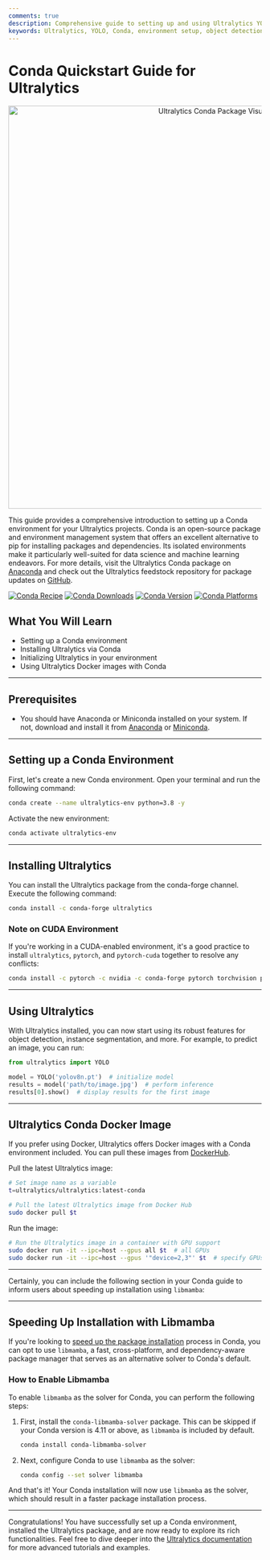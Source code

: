 ```yaml
---
comments: true
description: Comprehensive guide to setting up and using Ultralytics YOLO models in a Conda environment. Learn how to install the package, manage dependencies, and get started with object detection projects.
keywords: Ultralytics, YOLO, Conda, environment setup, object detection, package installation, deep learning, machine learning, guide
---
```


# Conda Quickstart Guide for Ultralytics

<p align="center">
  <img width="800" src="https://user-images.githubusercontent.com/26833433/266324397-32119e21-8c86-43e5-a00e-79827d303d10.png" alt="Ultralytics Conda Package Visual">
</p>

This guide provides a comprehensive introduction to setting up a Conda environment for your Ultralytics projects. Conda is an open-source package and environment management system that offers an excellent alternative to pip for installing packages and dependencies. Its isolated environments make it particularly well-suited for data science and machine learning endeavors. For more details, visit the Ultralytics Conda package on [Anaconda](https://anaconda.org/conda-forge/ultralytics) and check out the Ultralytics feedstock repository for package updates on [GitHub](https://github.com/conda-forge/ultralytics-feedstock/).

[![Conda Recipe](https://img.shields.io/badge/recipe-ultralytics-green.svg)](https://anaconda.org/conda-forge/ultralytics) [![Conda Downloads](https://img.shields.io/conda/dn/conda-forge/ultralytics.svg)](https://anaconda.org/conda-forge/ultralytics) [![Conda Version](https://img.shields.io/conda/vn/conda-forge/ultralytics.svg)](https://anaconda.org/conda-forge/ultralytics) [![Conda Platforms](https://img.shields.io/conda/pn/conda-forge/ultralytics.svg)](https://anaconda.org/conda-forge/ultralytics)

## What You Will Learn

- Setting up a Conda environment
- Installing Ultralytics via Conda
- Initializing Ultralytics in your environment
- Using Ultralytics Docker images with Conda

---

## Prerequisites

- You should have Anaconda or Miniconda installed on your system. If not, download and install it from [Anaconda](https://www.anaconda.com/) or [Miniconda](https://docs.conda.io/projects/miniconda/en/latest/).

---

## Setting up a Conda Environment

First, let's create a new Conda environment. Open your terminal and run the following command:

```bash
conda create --name ultralytics-env python=3.8 -y
```

Activate the new environment:

```bash
conda activate ultralytics-env
```

---

## Installing Ultralytics

You can install the Ultralytics package from the conda-forge channel. Execute the following command:

```bash
conda install -c conda-forge ultralytics
```

### Note on CUDA Environment

If you're working in a CUDA-enabled environment, it's a good practice to install `ultralytics`, `pytorch`, and `pytorch-cuda` together to resolve any conflicts:

```bash
conda install -c pytorch -c nvidia -c conda-forge pytorch torchvision pytorch-cuda=11.8 ultralytics
```

---

## Using Ultralytics

With Ultralytics installed, you can now start using its robust features for object detection, instance segmentation, and more. For example, to predict an image, you can run:

```python
from ultralytics import YOLO

model = YOLO('yolov8n.pt')  # initialize model
results = model('path/to/image.jpg')  # perform inference
results[0].show()  # display results for the first image
```

---

## Ultralytics Conda Docker Image

If you prefer using Docker, Ultralytics offers Docker images with a Conda environment included. You can pull these images from [DockerHub](https://hub.docker.com/r/ultralytics/ultralytics).

Pull the latest Ultralytics image:

```bash
# Set image name as a variable
t=ultralytics/ultralytics:latest-conda

# Pull the latest Ultralytics image from Docker Hub
sudo docker pull $t
```

Run the image:

```bash
# Run the Ultralytics image in a container with GPU support
sudo docker run -it --ipc=host --gpus all $t  # all GPUs
sudo docker run -it --ipc=host --gpus '"device=2,3"' $t  # specify GPUs
```

---

Certainly, you can include the following section in your Conda guide to inform users about speeding up installation using `libmamba`:

---

## Speeding Up Installation with Libmamba

If you're looking to [speed up the package installation](https://www.anaconda.com/blog/a-faster-conda-for-a-growing-community) process in Conda, you can opt to use `libmamba`, a fast, cross-platform, and dependency-aware package manager that serves as an alternative solver to Conda's default.

### How to Enable Libmamba

To enable `libmamba` as the solver for Conda, you can perform the following steps:

1. First, install the `conda-libmamba-solver` package. This can be skipped if your Conda version is 4.11 or above, as `libmamba` is included by default.

    ```bash
    conda install conda-libmamba-solver
    ```

2. Next, configure Conda to use `libmamba` as the solver:

    ```bash
    conda config --set solver libmamba
    ```

And that's it! Your Conda installation will now use `libmamba` as the solver, which should result in a faster package installation process.

---

Congratulations! You have successfully set up a Conda environment, installed the Ultralytics package, and are now ready to explore its rich functionalities. Feel free to dive deeper into the [Ultralytics documentation](../index.md) for more advanced tutorials and examples.
